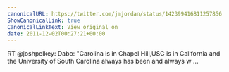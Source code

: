 ```yaml
---
canonicalURL: https://twitter.com/jmjordan/status/142399416811257856
ShowCanonicalLink: true
CanonicalLinkText: View original on
date: 2011-12-02T00:27:21+00:00
---
```

RT @joshpelkey: Dabo: "Carolina is in Chapel Hill,USC is in California and the University of South Carolina always has been and always w ...